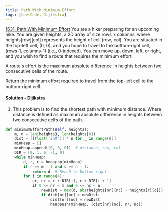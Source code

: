 ```yaml
---
title: Path With Minimum Effort
tags: [LeetCode, Dijikstra]
---
```


[1631. Path With Minimum Effort](https://leetcode.com/problems/path-with-minimum-effort/)
You are a hiker preparing for an upcoming hike. You are given heights, a 2D array of size rows x columns, where heights[row][col] represents the height of cell (row, col). You are situated in the top-left cell, (0, 0), and you hope to travel to the bottom-right cell, (rows-1, columns-1) (i.e., 0-indexed). You can move up, down, left, or right, and you wish to find a route that requires the minimum effort.

A route's effort is the maximum absolute difference in heights between two consecutive cells of the route.

Return the minimum effort required to travel from the top-left cell to the bottom-right cell.

#### Solution - Dijikstra  
1. This problem is to find the shortest path with minimum distance. 
Where distance is defined as maximum absolute difference in heights between two consecutive cells of the path.
```python
def minimumEffortPath(self, heights):
    m, n = len(heights), len(heights[0])
    dist = [[float('inf')] * n for _ in range(m)]
    minHeap = []
    minHeap.append((0, 0, 0))  # distance, row, col
    DIR = [0, 1, 0, -1, 0]
    while minHeap:
        d, r, c = heappop(minHeap)
        if r == m - 1 and c == n - 1:
            return d  # Reach to bottom right
        for i in range(4):
            nr, nc = r + DIR[i], c + DIR[i + 1]
            if 0 <= nr < m and 0 <= nc < n:
                newDist = max(d, abs(heights[nr][nc] - heights[r][c]))
                if dist[nr][nc] > newDist:
                    dist[nr][nc] = newDist
                    heappush(minHeap, (dist[nr][nc], nr, nc))
```
